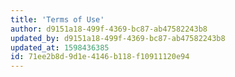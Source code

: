 ```yaml
---
title: 'Terms of Use'
author: d9151a18-499f-4369-bc87-ab47582243b8
updated_by: d9151a18-499f-4369-bc87-ab47582243b8
updated_at: 1598436385
id: 71ee2b8d-9d1e-4146-b118-f10911120e94
---
```

